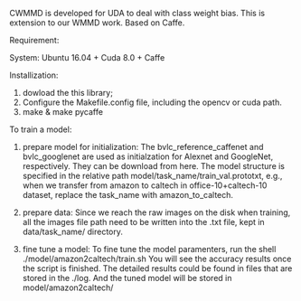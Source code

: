 CWMMD is developed for UDA to deal with class weight bias. This is extension to our WMMD work. Based on Caffe. 

Requirement:

System: Ubuntu 16.04 + Cuda 8.0 + Caffe

Installization:

1. dowload the this library;
2. Configure the Makefile.config file, including the opencv or cuda path.
3. make & make pycaffe

To train a model:

1. prepare model for initialization: The bvlc_reference_caffenet and bvlc_googlenet are used as initialzation for Alexnet and GoogleNet, respectively. They can be download from here. The model structure is specified in the relative path model/task_name/train_val.prototxt, e.g., when we transfer from amazon to caltech in office-10+caltech-10 dataset, replace the task_name with amazon_to_caltech.

2. prepare data: Since we reach the raw images on the disk when training, all the images file path need to be written into the .txt file, kept in data/task_name/ directory. 

3. fine tune a model: To fine tune the model paramenters, run the shell ./model/amazon2caltech/train.sh You will see the accuracy results once the script is finished. The detailed results could be found in files that are stored in the ./log. And the tuned model will be stored in model/amazon2caltech/

